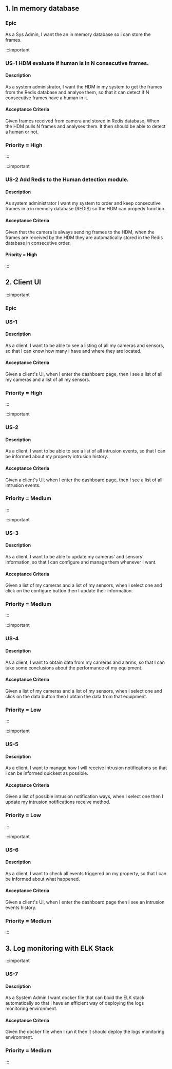 ## 1. In memory database
### Epic 
As a Sys Admin, I want the an in memory database so i can store the frames.

:::important
### US-1 HDM evaluate if human is in N consecutive frames.

#### Description
As a system administrator, I want the HDM in my system to get the frames from the Redis database and analyse them, so that it can detect if N consecutive frames have a human in it.

#### Acceptance Criteria
Given frames received from camera and stored in Redis database, When the HDM pulls N frames and analyses them. It then should be able to detect a human or not.

### Priority = High 
:::

:::important
### US-2 Add Redis to the Human detection module.


#### Description
As system administrator I want my system to order and keep consecutive frames in a in memory database (REDIS) so the HDM can properly function.

#### Acceptance Criteria
Given that the camera is always sending frames to the HDM, when the frames are received by the HDM they are automatically stored in the Redis database in consecutive order.

#### Priority = High 
:::



## 2. Client UI

:::important
### Epic



### US-1

#### Description
As a client, I want to be able to see a listing of all my cameras and sensors, so that I can know how many I have and where they are located.

#### Acceptance Criteria
Given a client's UI, when I enter the dashboard page, then I see a list of all my cameras and a list of all my sensors.

### Priority = High
:::



:::important
### US-2

#### Description
As a client, I want to be able to see a list of all intrusion events, so that I can be informed about my property intrusion history.

#### Acceptance Criteria
Given a client's UI, when I enter the dashboard page, then I see a list of all intrusion events.

### Priority = Medium
:::

:::important
### US-3

#### Description
As a client, I want to be able to update my cameras' and sensors' information, so that I can configure and manage them whenever I want.

#### Acceptance Criteria
Given a list of my cameras and a list of my sensors, when I select one and click on the configure button then I update their information.

### Priority = Medium
:::


:::important
### US-4

#### Description
As a client, I want to obtain data from my cameras and alarms, so that I can take some conclusions about the performance of my equipment.

#### Acceptance Criteria
Given a list of my cameras and a list of my sensors, when I select one and click on the data button then I obtain the data from that equipment.

### Priority = Low
:::


:::important
### US-5

#### Description
As a client, I want to manage how I will receive intrusion notifications so that I can be informed quickest as possible.

#### Acceptance Criteria
Given a list of possible intrusion notification ways, when I select one then I update my intrusion notifications receive method.

### Priority = Low
:::


:::important
### US-6

#### Description
As a client, I want to check all events triggered on my property, so that I can be informed about what happened.

#### Acceptance Criteria
Given a client's UI, when I enter the dashboard page then I see an intrusion events history.

### Priority = Medium
:::


## 3. Log monitoring with ELK Stack 

:::important 
### US-7

#### Description
As a System Admin I want docker file that can bluid the ELK stack automatically so that i have an efficient way of deploying the logs monitoring environment.

#### Acceptance Criteria
Given the docker file when I run it  then it should deploy the logs monitoring environment.

### Priority = Medium
:::